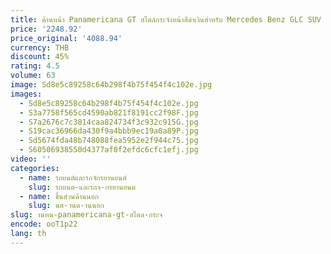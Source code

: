 ```yaml
---
title: ด้านหน้า Panamericana GT สไตล์กระจังหน้าสีดําเงินสําหรับ Mercedes Benz GLC SUV Coupe X253 C253 2015-2019 Prefacelift ชิ้นส่วนด้านนอก
price: '2248.92'
price_original: '4088.94'
currency: THB
discount: 45%
rating: 4.5
volume: 63
image: Sd8e5c89258c64b298f4b75f454f4c102e.jpg
images:
  - Sd8e5c89258c64b298f4b75f454f4c102e.jpg
  - S3a7758f565cd4590ab821f8191cc2f98F.jpg
  - S7a2676c7c3814caa824734f3c932c915G.jpg
  - S19cac36966da430f9a4bbb9ec19a0a89P.jpg
  - Sd5674fda48b748088fea5952e2f944c75.jpg
  - S60506938550d4377af0f2efdc6cfc1efj.jpg
video: ''
categories:
  - name: รถยนต์และรถจักรยานยนต์
    slug: รถยนต-และรถจ-กรยานยนต
  - name: ชิ้นส่วนด้านนอก
    slug: นส-วนด-านนอก
slug: านหน-panamericana-gt-สไตล-กระจ
encode: ooT1p22
lang: th
---
```

  